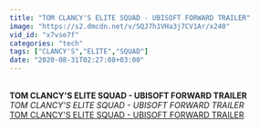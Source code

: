 ```yaml
---
title: "TOM CLANCY'S ELITE SQUAD - UBISOFT FORWARD TRAILER"
image: "https://s2.dmcdn.net/v/SQJ7h1VHa3j7CV1Ar/x240"
vid_id: "x7vse7f"
categories: "tech"
tags: ["CLANCY'S","ELITE","SQUAD"]
date: "2020-08-31T02:27:08+03:00"
---
```

<br><b>TOM CLANCY'S ELITE SQUAD - UBISOFT FORWARD TRAILER</b><br> <i>TOM CLANCY'S ELITE SQUAD - UBISOFT FORWARD TRAILER</i><br> <u>TOM CLANCY'S ELITE SQUAD - UBISOFT FORWARD TRAILER</u>
